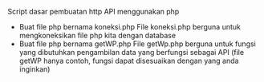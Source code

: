 Script dasar pembuatan http API menggunakan php

- Buat file php bernama koneksi.php
  File koneksi.php berguna untuk mengkoneksikan file php kita dengan database
- Buat file php bernama getWP.php
  File getWp.php berguna untuk fungsi yang dibutuhkan pengambilan data yang berfungsi sebagai API
  (file getWP hanya contoh, fungsi dapat disesuaikan dengan yang anda inginkan)

